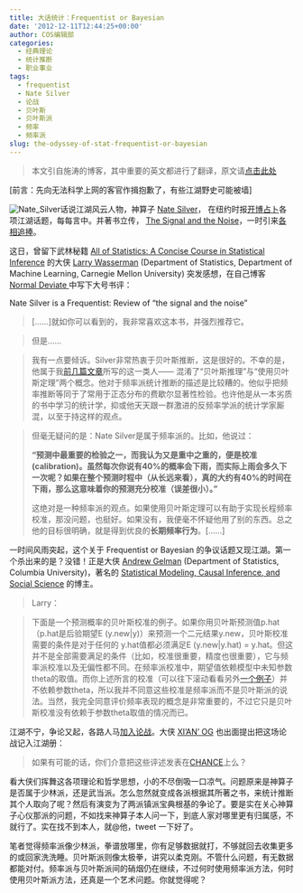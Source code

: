 ```yaml
---
title: 大话统计：Frequentist or Bayesian
date: '2012-12-11T12:44:25+00:00'
author: COS编辑部
categories:
  - 经典理论
  - 统计推断
  - 职业事业
tags:
  - frequentist
  - Nate Silver
  - 论战
  - 贝叶斯
  - 贝叶斯派
  - 频率
  - 频率派
slug: the-odyssey-of-stat-frequentist-or-bayesian
---
```


> 本文引自施涛的博客，其中重要的英文都进行了翻译，原文请[点击此处](http://blog.cos.name/taoshi/2012/12/07/frequentist-or-bayesian/)

[前言：先向无法科学上网的客官作揖抱歉了，有些江湖野史可能被墙]

![Nate_Silver](https://cos.name/wp-content/uploads/2012/12/Nate_Silver.png)话说江湖风云人物，神算子 [Nate Silver](http://en.wikipedia.org/wiki/Nate_Silver)， 在纽约时报[开博占卜](http://fivethirtyeight.blogs.nytimes.com/)各项江湖话题，每每言中。并著书立传， [The Signal and the Noise](http://www.us.penguingroup.com/static/pages/features/the_signal_and_the_noise.html)，一时引来[各相追捧](/2012/11/the-rise-of-data-scientists/)。

这日，曾留下武林秘籍 [All of Statistics: A Concise Course in Statistical Inference](http://www.amazon.com/All-Statistics-Statistical-Inference-Springer/dp/0387402721/) 的大侠 [Larry Wasserman](http://www.stat.cmu.edu/~larry/) (Department of Statistics, Department of Machine Learning, Carnegie Mellon University) 突发感想，在自己博客 [Normal Deviate ](http://normaldeviate.wordpress.com/)中写下大号书评：
  
Nate Silver is a Frequentist: Review of “the signal and the noise”

> [……]就如你可以看到的，我非常喜欢这本书，并强烈推荐它。
  
> 但是……
  
> 我有一点要倾诉。Silver非常热衷于贝叶斯推断，这是很好的。不幸的是，他属于我[前几篇文章](http://normaldeviate.wordpress.com/2012/11/17/what-is-bayesianfrequentist-inference/)所写的这一类人—— 混淆了“贝叶斯推理”与“使用贝叶斯定理”两个概念。他对于频率派统计推断的描述是比较糟的。他似乎把频率推断等同于了常用于正态分布的费歇尔显著性检验。也许他是从一本劣质的书中学习的统计学，抑或他天天跟一群激进的反频率学派的统计学家厮混，以至于持这样的观点。
  
> <!--more-->
> 
> 
  
> 但毫无疑问的是：Nate Silver是属于频率派的。比如，他说过：
> 
> **“预测中最重要的检验之一，而我认为又是重中之重的，便是校准(calibration)。虽然每次你说有40%的概率会下雨，而实际上雨会多久下一次呢？如果在整个预测时程中（从长远来看），真的大约有40%的时间在下雨，那么这意味着你的预测充分校准（误差很小）。”**
> 
> 这绝对是一种频率派的观点。如果使用贝叶斯定理可以有助于实现长程频率校准，那没问题，也挺好。如果没有，我便毫不怀疑他用了别的东西。总之他的目标很明确，就是得到优良的**长期频率行为**。[……]

一时间风雨突起，这个关于 Frequentist or Bayesian 的争议话题又现江湖。第一个杀出来的是？没错！正是大侠 [Andrew Gelman](http://andrewgelman.com/) (Department of Statistics, Columbia University)，著名的 [Statistical Modeling, Causal Inference, and Social Science](http://andrewgelman.com/) 的博主。

> Larry：
  
> 下面是一个预测概率的贝叶斯校准的例子。如果你用贝叶斯预测值p.hat（p.hat是后验期望E (y.new|y)）来预测一个二元结果y.new，贝叶斯校准需要的条件是对于任何的 y.hat值都必须满足E (y.new|y.hat) = y.hat。但这并不是全部需要满足的条件（比如，校准很重要，精度也很重要），它与频率派校准以及无偏性都不同。在频率派校准中，期望值依赖模型中未知参数theta的取值。而你上述所言的校准（可以往下滚动看看另外[一个例子](http://andrewgelman.com/2010/11/some_thoughts_o_8/)）并不依赖参数theta，所以我并不同意这些校准是频率派而不是贝叶斯派的说法。当然，我完全同意评价频率表现的概念是非常重要的，不过它只是贝叶斯校准没有依赖于参数theta取值的情况而已。

江湖不宁，争论又起，各路人马[加入论战](http://normaldeviate.wordpress.com/2012/12/04/nate-silver-is-a-frequentist-review-of-the-signal-and-the-noise/#comments)。大侠 [XI’AN’ OG](http://xianblog.wordpress.com/) 也出面提出把这场论战记入江湖册：

> 如果有可能的话，你们介意把这些评述发表在[CHANCE](http://chance.amstat.org/)上么？

看大侠们挥舞这各项理论和哲学思想，小的不尽倒吸一口凉气。问题原来是神算子是否属于少林派，还是武当派。怎么忽然就变成各派根据其所著之书，来统计推断其个人取向了呢？然后有演变为了两派镇派宝典根基的争论了。要是实在关心神算子心仪那派的问题，不如找来神算子本人问一下，到底人家对哪里更有归属感，不就行了。实在找不到本人，就@他，tweet 一下好了。

笔者觉得频率派像少林派，拳谱放哪里，你有足够数据就打，不够就回去收集更多的或回家洗洗睡。贝叶斯派则像太极拳，讲究以柔克刚。不管什么问题，有无数据都能对付。频率派与贝叶斯派间的硝烟仍在继续，不过何时使用频率派方法，何时使用贝叶斯派方法，还真是一个艺术问题。你就觉得呢？
